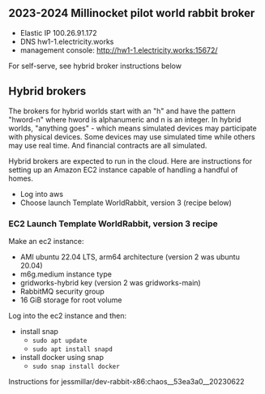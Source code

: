 ## 2023-2024 Millinocket pilot world rabbit broker

 - Elastic IP 100.26.91.172
 - DNS hw1-1.electricity.works
  - management console: http://hw1-1.electricity.works:15672/

For self-serve, see hybrid broker instructions below

## Hybrid brokers

The brokers for hybrid worlds start with an "h" and have the pattern "hword-n" where hword is 
alphanumeric and n is an integer. In hybrid worlds, "anything goes" - which means simulated devices may participate 
with physical devices. Some devices may use simulated time while others may use real time. And
financial contracts are all simulated.

Hybrid brokers are expected to run in the cloud. Here are instructions for setting up
an Amazon EC2 instance capable of handling a handful of homes.

 - Log into aws
 - Choose launch Template WorldRabbit, version 3 (recipe below)



### EC2 Launch Template WorldRabbit, version 3 recipe

Make an ec2 instance:
  - AMI ubuntu 22.04 LTS, arm64 architecture (version 2 was ubuntu 20.04)
  - m6g.medium instance type
  - gridworks-hybrid key (version 2 was gridworks-main)
  - RabbitMQ security group
  - 16 GiB storage for root volume

Log into the ec2 instance and then:
   - install snap
     - `sudo apt update`
     - `sudo apt install snapd`
   - install docker using snap
     - `sudo snap install docker`


Instructions for 
jessmillar/dev-rabbit-x86:chaos__53ea3a0__20230622